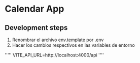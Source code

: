 # Calendar App


## Development steps

1. Renombrar el archivo env.template por .env
2. Hacer los cambios respectivos en las variables de entorno

'''''
VITE_API_URL=http://localhost:4000/api
''''